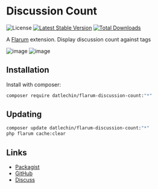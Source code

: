 # Discussion Count

![License](https://img.shields.io/badge/license-MIT-blue.svg) [![Latest Stable Version](https://img.shields.io/packagist/v/datlechin/flarum-discussion-count.svg)](https://packagist.org/packages/datlechin/flarum-discussion-count) [![Total Downloads](https://img.shields.io/packagist/dt/datlechin/flarum-discussion-count.svg)](https://packagist.org/packages/datlechin/flarum-discussion-count)

A [Flarum](http://flarum.org) extension. Display discussion count against tags

![image](https://user-images.githubusercontent.com/56961917/175866831-2cb3614c-8595-4605-86e6-0b3a06ed177f.png)
![image](https://user-images.githubusercontent.com/56961917/175866974-088a6193-bff2-4d32-bc27-98b4d759893b.png)

## Installation

Install with composer:

```sh
composer require datlechin/flarum-discussion-count:"*"
```

## Updating

```sh
composer update datlechin/flarum-discussion-count:"*"
php flarum cache:clear
```

## Links

- [Packagist](https://packagist.org/packages/datlechin/flarum-discussion-count)
- [GitHub](https://github.com/datlechin/flarum-discussion-count)
- [Discuss](https://discuss.flarum.org/d/31112)
